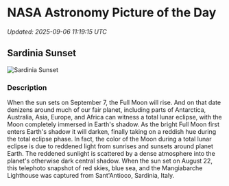 # NASA Astronomy Picture of the Day

_Updated: 2025-09-06 11:19:15 UTC_

## Sardinia Sunset

![Sardinia Sunset](https://apod.nasa.gov/apod/image/2509/MangiabarcheTramonto1060.jpg)

### Description

When the sun sets on September 7, the Full Moon will rise. And on that date denizens around much of our fair planet, including parts of Antarctica, Australia, Asia, Europe, and Africa can witness a total lunar eclipse, with the Moon completely immersed in Earth's shadow. As the bright Full Moon first enters Earth's shadow it will darken, finally taking on a reddish hue during the total eclipse phase. In fact, the color of the Moon during a total lunar eclipse is due to reddened light from sunrises and sunsets around planet Earth. The reddened sunlight is scattered by a dense atmosphere into the planet's otherwise dark central shadow. When the sun set on August 22, this telephoto snapshot of red skies, blue sea, and the Mangiabarche Lighthouse was captured from Sant'Antioco, Sardinia, Italy.
